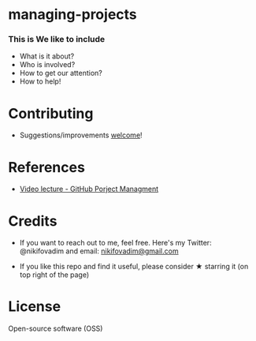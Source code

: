 # managing-projects

### This is We like to include 

- What is it about?
- Who is involved?
- How to get our attention?
- How to help!

# Contributing

  * Suggestions/improvements [welcome](https://github.com/vnikifirov/managing-projects/issues)!

# References

  * [Video lecture - GitHub Porject Managment](https://resources.github.com/webcasts/GitHub-managing-your-projects-thankyou/)

# Credits

  * If you want to reach out to me, feel free. Here's my Twitter: @nikifovadim and email: nikifovadim@gmail.com
  
  * If you like this repo and find it useful, please consider ★ starring it (on top right of the page)

# License

  Open-source software (OSS) 
